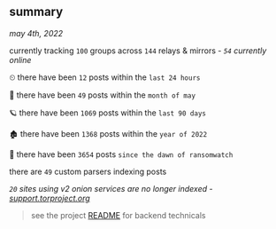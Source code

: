 
## summary
_may 4th, 2022_

currently tracking `100` groups across `144` relays & mirrors - _`54` currently online_

⏲ there have been `12` posts within the `last 24 hours`

🦈 there have been `49` posts within the `month of may`

🪐 there have been `1069` posts within the `last 90 days`

🏚 there have been `1368` posts within the `year of 2022`

🦕 there have been `3654` posts `since the dawn of ransomwatch`

there are `49` custom parsers indexing posts

_`20` sites using v2 onion services are no longer indexed - [support.torproject.org](https://support.torproject.org/onionservices/v2-deprecation/)_

> see the project [README](https://github.com/thetanz/ransomwatch#ransomwatch--) for backend technicals
